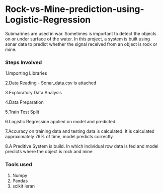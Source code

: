 # Rock-vs-Mine-prediction-using-Logistic-Regression
Submarines are used in war. Sometimes is important to detect the objects on or under surface of the water.  In this project, a system is built using sonar data to predict whether the signal received from an object is rock or mine.


### Steps Involved

1.Importing Libraries

2.Data Reading - Sonar_data.csv is attached 

3.Exploratory Data Analysis

4.Data Preparation

5.Train Test Split

6.Logistic Regression applied on model and predicted

7.Accuracy on training data and testing data is calculated. It is calculated approximately 76% of time, model predicts correctly.

8.A Preditive System is build. In which individual row data is fed and model predicts where the object is rock and mine  

### Tools used

1. Numpy
2. Pandas
3. scikit leran
